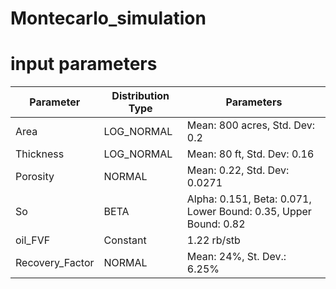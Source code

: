 # Montecarlo_simulation

# input parameters 

| Parameter           | Distribution Type | Parameters                                                      |
|---------------------|-------------------|-----------------------------------------------------------------|
| Area                | LOG_NORMAL        | Mean: 800 acres, Std. Dev: 0.2                                  |
| Thickness           | LOG_NORMAL        | Mean: 80 ft, Std. Dev: 0.16                                     |
| Porosity            | NORMAL            | Mean: 0.22, Std. Dev: 0.0271                                    |
| So                  | BETA              | Alpha: 0.151, Beta: 0.071, Lower Bound: 0.35, Upper Bound: 0.82 |
| oil_FVF             | Constant          | 1.22 rb/stb                                                     |
| Recovery_Factor     | NORMAL            | Mean: 24%, St. Dev.: 6.25%                                      |



